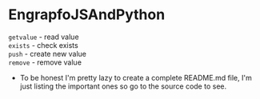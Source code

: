 # EngrapfoJSAndPython
`getvalue` - read value<br>
`exists` - check exists<br>
`push` - create new value<br>
`remove` - remove value<br>

* To be honest I'm pretty lazy to create a complete README.md file, I'm just listing the important ones so go to the source code to see.
